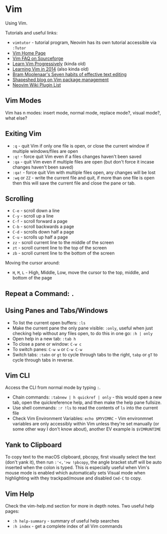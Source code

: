 # Vim

Using Vim.

Tutorials and useful links:

* `vimtutor` - tutorial program, Neovim has its own tutorial accessible via `:Tutor`
* [Vim Home Page](vim.org)
* [Vim FAQ on Sourceforge](vimdoc.sf.net)
* [Learn Vim Progressively](http://yannesposito.com/Scratch/en/blog/Learn-Vim-Progressively/) (kinda old)
* [Learning Vim in 2014](http://benmccormick.org/learning-vim-in-2014/) (also kinda old)
* [Bram Moolenaar's Seven habits of effective text editing](http://www.moolenaar.net/habits.html)
* [Shapeshed blog on Vim package management](https://shapeshed.com/vim-packages/)
* [Neovim Wiki Plugin List](https://github.com/neovim/neovim/wiki/Related-projects#plugins)

## Vim Modes

Vim has n modes: insert mode, normal mode, replace mode?, visual mode?, what else?

## Exiting Vim

* `:q` - quit Vim if only one file is open, or close the current window if multiple windows/files are open
* `:q!` - force quit Vim even if a files changes haven't been saved
* `:qa` - quit Vim even if multiple files are open (but don't force it incase changes haven't been saved)
* `:qa!` - force quit Vim with multiple files open, any changes will be lost
* `:wq` or `ZZ` - write the current file and quit, if more than one file is open then this will save the current file and close the pane or tab.

## Scrolling

* `C-e` - scroll down a line
* `C-y` - scroll up a line
* `C-f` - scroll forward a page
* `C-b` - scroll backwards a page
* `C-d` - scrolls down half a page
* `C-u` - scrolls up half a page
* `zz` - scroll current line to the middle of the screen
* `zt` - scroll current line to the top of the screen
* `zb` - scroll current line to the bottom of the screen

Moving the cursor around:

* `H`, `M`, `L` - High, Middle, Low, move the cursor to the top, middle, and bottom of the page

## Repeat a Command: `.`

## Using Panes and Tabs/Windows

* To list the current open buffers: `:ls`
* Make the current pane the only pane visible: `:only`, useful when just checking help without any files open, to do this in one go: `:h | only`
* Open help in a new tab: `:tab h`
* To close a pane or window: `C-w c`
* To switch panes: `C-w w` or `C-w C-w`
* Switch tabs: `:tabn` or `gt` to cycle through tabs to the right, `tabp` or `gT` to cycle through tabs in reverse.

## Vim CLI

Access the CLI from normal mode by typing `:`.

* Chain commands: `:tabnew | h quickref | only` - this would open a new tab, open the quickreference help, and then make the help pane fullsize.
* Use shell commands: `:r !ls` to read the contents of `ls` into the current file
* Check Vim Environment Variables: `echo $MYVIMRC` - Vim environmnet variables are only accessibly within Vim unless they're set manually (or some other way I don't know about), another EV example is `$VIMRUNTIME`

## Yank to Clipboard

To copy text to the macOS clipboard, pbcopy, first visually select the text (don't yank it), then run `:'<,'>w !pbcopy`, the angle bracket stuff will be auto inserted when the colon is typed. This is especially useful when Vim's mouse mode is enabled which automatically sets Visual mode when highlighting with they trackpad/mouse and disabled `Cmd-C` to copy.

## Vim Help

Check the vim-help.md section for more in depth notes. Two useful help pages:

* `:h help-summary` - summary of useful help searches
* `:h index` - get a complete index of all Vim commands